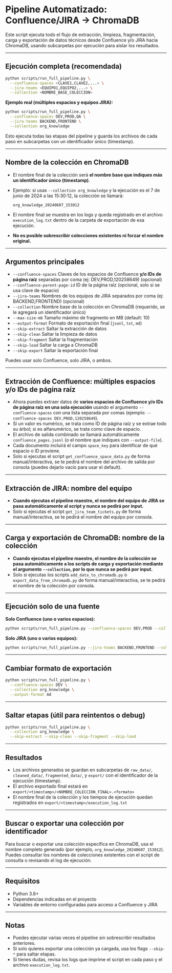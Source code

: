 # Pipeline Automatizado: Confluence/JIRA → ChromaDB

Este script ejecuta todo el flujo de extracción, limpieza, fragmentación, carga y exportación de datos técnicos desde Confluence y/o JIRA hacia ChromaDB, usando subcarpetas por ejecución para aislar los resultados.

---

## Ejecución completa (recomendada)

```bash
python scripts/run_full_pipeline.py \
  --confluence-spaces <CLAVE1,CLAVE2,...> \
  --jira-teams <EQUIPO1,EQUIPO2,...> \
  --collection <NOMBRE_BASE_COLECCION>
```

**Ejemplo real (múltiples espacios y equipos JIRA):**
```bash
python scripts/run_full_pipeline.py \
  --confluence-spaces DEV,PROD,QA \
  --jira-teams BACKEND,FRONTEND \
  --collection org_knowledge
```

Esto ejecuta todas las etapas del pipeline y guarda los archivos de cada paso en subcarpetas con un identificador único (timestamp).

---

## Nombre de la colección en ChromaDB

- El nombre final de la colección será **el nombre base que indiques más un identificador único (timestamp)**.
- Ejemplo: si usas `--collection org_knowledge` y la ejecución es el 7 de junio de 2024 a las 15:30:12, la colección se llamará:
  
  ```
  org_knowledge_20240607_153012
  ```
- El nombre final se muestra en los logs y queda registrado en el archivo `execution_log.txt` dentro de la carpeta de exportación de esa ejecución.
- **No es posible sobrescribir colecciones existentes ni forzar el nombre original.**

---

## Argumentos principales

- `--confluence-spaces`  Claves de los espacios de Confluence **y/o IDs de página raíz** separadas por coma (ej: DEV,PROD,120258649) (opcional)
- `--confluence-parent-page-id` ID de la página raíz (opcional, solo si se usa clave de espacio)
- `--jira-teams`         Nombres de los equipos de JIRA separados por coma (ej: BACKEND,FRONTEND) (opcional)
- `--collection`         Nombre base de la colección en ChromaDB (requerido, se le agregará un identificador único)
- `--max-size-mb`        Tamaño máximo de fragmento en MB (default: 10)
- `--output-format`      Formato de exportación final (`jsonl`, `txt`, `md`)
- `--skip-extract`       Saltar la extracción de datos
- `--skip-clean`         Saltar la limpieza de datos
- `--skip-fragment`      Saltar la fragmentación
- `--skip-load`          Saltar la carga a ChromaDB
- `--skip-export`        Saltar la exportación final

Puedes usar solo Confluence, solo JIRA, o ambos.

---

## Extracción de Confluence: múltiples espacios y/o IDs de página raíz

- Ahora puedes extraer datos de **varios espacios de Confluence y/o IDs de página raíz en una sola ejecución** usando el argumento `--confluence-spaces` con una lista separada por comas (ejemplo: `--confluence-spaces DEV,PROD,120258649`).
- Si un valor es numérico, se trata como ID de página raíz y se extrae todo su árbol; si es alfanumérico, se trata como clave de espacio.
- El archivo de salida combinado se llamará automáticamente `confluence_pages.jsonl` (o el nombre que indiques con `--output-file`).
- Cada documento incluirá el campo `space_key` para identificar de qué espacio o ID proviene.
- Solo si ejecutas el script `get_confluence_space_data.py` de forma manual/interactiva, se te pedirá el nombre del archivo de salida por consola (puedes dejarlo vacío para usar el default).

---

## Extracción de JIRA: nombre del equipo

- **Cuando ejecutas el pipeline maestro, el nombre del equipo de JIRA se pasa automáticamente al script y nunca se pedirá por input.**
- Solo si ejecutas el script `get_jira_team_tickets.py` de forma manual/interactiva, se te pedirá el nombre del equipo por consola.

---

## Carga y exportación de ChromaDB: nombre de la colección

- **Cuando ejecutas el pipeline maestro, el nombre de la colección se pasa automáticamente a los scripts de carga y exportación mediante el argumento `--collection`, por lo que nunca se pedirá por input.**
- Solo si ejecutas los scripts `add_data_to_chromadb.py` o `export_data_from_chromadb.py` de forma manual/interactiva, se te pedirá el nombre de la colección por consola.

---

## Ejecución solo de una fuente

**Solo Confluence (uno o varios espacios):**
```bash
python scripts/run_full_pipeline.py --confluence-spaces DEV,PROD --collection org_knowledge
```

**Solo JIRA (uno o varios equipos):**
```bash
python scripts/run_full_pipeline.py --jira-teams BACKEND,FRONTEND --collection org_knowledge
```

---

## Cambiar formato de exportación

```bash
python scripts/run_full_pipeline.py \
  --confluence-spaces DEV \
  --collection org_knowledge \
  --output-format md
```

---

## Saltar etapas (útil para reintentos o debug)

```bash
python scripts/run_full_pipeline.py \
  --collection org_knowledge \
  --skip-extract --skip-clean --skip-fragment --skip-load
```

---

## Resultados

- Los archivos generados se guardan en subcarpetas de `raw_data/`, `cleaned_data/`, `fragmented_data/`, y `export/` con el identificador de la ejecución (timestamp).
- El archivo exportado final estará en `export/<timestamp>/<NOMBRE_COLECCION_FINAL>.<formato>`
- El nombre final de la colección y los tiempos de ejecución quedan registrados en `export/<timestamp>/execution_log.txt`

---

## Buscar o exportar una colección por identificador

Para buscar o exportar una colección específica en ChromaDB, usa el nombre completo generado (por ejemplo, `org_knowledge_20240607_153012`). Puedes consultar los nombres de colecciones existentes con el script de consulta o revisando el log de ejecución.

---

## Requisitos

- Python 3.8+
- Dependencias indicadas en el proyecto
- Variables de entorno configuradas para acceso a Confluence y JIRA

---

## Notas

- Puedes ejecutar varias veces el pipeline sin sobrescribir resultados anteriores.
- Si solo quieres exportar una colección ya cargada, usa los flags `--skip-*` para saltar etapas.
- Si tienes dudas, revisa los logs que imprime el script en cada paso y el archivo `execution_log.txt`. 
